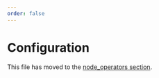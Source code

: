 ```yaml
---
order: false
---
```


# Configuration

This file has moved to the [node_operators section](../nodes/configuration.md).
